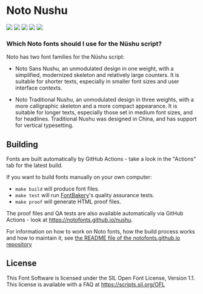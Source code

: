 # Noto Nushu

[![][Fontbakery]](https://notofonts.github.io/nushu/fontbakery/fontbakery-report.html)
[![][Universal]](https://notofonts.github.io/nushu/fontbakery/fontbakery-report.html)
[![][GF Profile]](https://notofonts.github.io/nushu/fontbakery/fontbakery-report.html)
[![][Outline Correctness]](https://notofonts.github.io/nushu/fontbakery/fontbakery-report.html)
[![][Shaping]](https://notofonts.github.io/nushu/fontbakery/fontbakery-report.html)

[Fontbakery]: https://img.shields.io/endpoint?url=https%3A%2F%2Fraw.githubusercontent.com%2Fnotofonts%2Fnushu%2Fgh-pages%2Fbadges%2Foverall.json
[GF Profile]: https://img.shields.io/endpoint?url=https%3A%2F%2Fraw.githubusercontent.com%2Fnotofonts%2Fnushu%2Fgh-pages%2Fbadges%2FGoogleFonts.json
[Noto Profile]: https://img.shields.io/endpoint?url=https%3A%2F%2Fraw.githubusercontent.com%2Fnotofonts%2Fnushu%2Fgh-pages%2Fbadges%2FNotoFonts.json
[Outline Correctness]: https://img.shields.io/endpoint?url=https%3A%2F%2Fraw.githubusercontent.com%2Fnotofonts%2Fnushu%2Fgh-pages%2Fbadges%2FOutlineCorrectnessChecks.json
[Shaping]: https://img.shields.io/endpoint?url=https%3A%2F%2Fraw.githubusercontent.com%2Fnotofonts%2Fnushu%2Fgh-pages%2Fbadges%2FShapingChecks.json
[Universal]: https://img.shields.io/endpoint?url=https%3A%2F%2Fraw.githubusercontent.com%2Fnotofonts%2Fnushu%2Fgh-pages%2Fbadges%2FUniversal.json

### Which Noto fonts should I use for the Nüshu script?

Noto has two font families for the Nüshu script:

- Noto Sans Nushu, an unmodulated design in one weight, with a simplified, modernized skeleton and relatively large counters. It is suitable for shorter texts, especially in smaller font sizes and user interface contexts.

- Noto Traditional Nushu, an unmodulated design in three weights, with a more calligraphic skeleton and a more compact appearance. It is suitable for longer texts, especially those set in medium font sizes, and for headlines. Traditional Nushu was designed in China, and has support for vertical typesetting.

## Building

Fonts are built automatically by GitHub Actions - take a look in the "Actions" tab for the latest build.

If you want to build fonts manually on your own computer:

* `make build` will produce font files.
* `make test` will run [FontBakery](https://github.com/googlefonts/fontbakery)'s quality assurance tests.
* `make proof` will generate HTML proof files.

The proof files and QA tests are also available automatically via GitHub Actions - look at https://notofonts.github.io/nushu.

For information on how to work on Noto fonts, how the build process
works and how to maintain it, see [the README file of the
notofonts.github.io
repository](https://github.com/notofonts/notofonts.github.io/blob/main/README.md)

## License

This Font Software is licensed under the SIL Open Font License, Version 1.1.
This license is available with a FAQ at
https://scripts.sil.org/OFL
